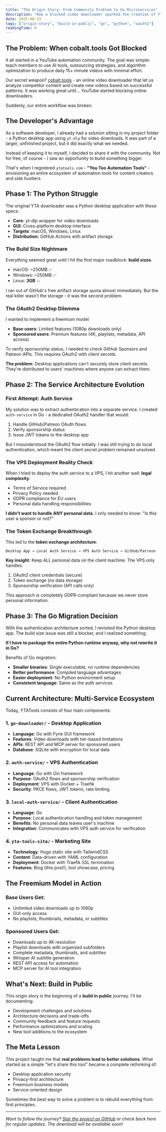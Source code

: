 ```yaml
---
title: "The Origin Story: From Community Problem to Go Microservices"
description: "How a blocked video downloader sparked the creation of YTATools - a complete ecosystem for content creator automation"
date: 2025-08-23
tags: ["origin-story", "build-in-public", "go", "python", "oauth2"]
readingTime: 8
---
```


## The Problem: When cobalt.tools Got Blocked

It all started in a YouTube automation community. The goal was simple: teach members to use AI tools, outsourcing strategies, and algorithm optimization to produce daily 15+ minute videos with minimal effort.

Our secret weapon? [cobalt.tools](https://cobalt.tools) - an online video downloader that let us analyze competitor content and create new videos based on successful patterns. It was working great until... YouTube started blocking online downloaders.

Suddenly, our entire workflow was broken.

## The Developer's Advantage

As a software developer, I already had a solution sitting in my project folder - a Python desktop app using `yt-dlp` for video downloads. It was part of a larger, unfinished project, but it did exactly what we needed.

Instead of keeping it to myself, I decided to share it with the community. Not for free, of course - I saw an opportunity to build something bigger.

That's when I registered `ytatools.com` - **"You Too Automation Tools"** - envisioning an entire ecosystem of automation tools for content creators and side hustlers.

## Phase 1: The Python Struggle

The original YTA downloader was a Python desktop application with these specs:
- **Core**: yt-dlp wrapper for video downloads
- **GUI**: Cross-platform desktop interface
- **Targets**: macOS, Windows, Linux
- **Distribution**: GitHub Actions with artifact storage

### The Build Size Nightmare

Everything seemed great until I hit the first major roadblock: **build sizes**.

- macOS: ~250MB ✅
- Windows: ~250MB ✅  
- Linux: **3GB** 💥

I ran out of GitHub's free artifact storage quota almost immediately. But the real killer wasn't the storage - it was the second problem.

### The OAuth2 Desktop Dilemma

I wanted to implement a freemium model:
- **Base users**: Limited features (1080p downloads only)
- **Sponsored users**: Premium features (4K, playlists, metadata, API access)

To verify sponsorship status, I needed to check GitHub Sponsors and Patreon APIs. This requires OAuth2 with client secrets.

**The problem**: Desktop applications can't securely store client secrets. They're distributed to users' machines where anyone can extract them.

## Phase 2: The Service Architecture Evolution

### First Attempt: Auth Service

My solution was to extract authentication into a separate service. I created `auth-service` in Go - a dedicated OAuth2 handler that would:
1. Handle GitHub/Patreon OAuth flows
2. Verify sponsorship status  
3. Issue JWT tokens to the desktop app

But I misunderstood the OAuth2 flow initially. I was still trying to do local authentication, which meant the client secret problem remained unsolved.

### The VPS Deployment Reality Check

When I tried to deploy the auth service to a VPS, I hit another wall: **legal complexity**.

- Terms of Service required
- Privacy Policy needed
- GDPR compliance for EU users
- Personal data handling responsibilities

**I didn't want to handle ANY personal data.** I only needed to know: "Is this user a sponsor or not?"

### The Token Exchange Breakthrough

This led to the **token exchange architecture**:

```
Desktop App → Local Auth Service → VPS Auth Service → GitHub/Patreon
```

**Key insight**: Keep ALL personal data on the client machine. The VPS only handles:
1. OAuth2 client credentials (secure)
2. Token exchange (no data storage)
3. Sponsorship verification (API calls only)

This approach is completely GDPR-compliant because we never store personal information.

## Phase 3: The Go Migration Decision

With the authentication architecture sorted, I revisited the Python desktop app. The build size issue was still a blocker, and I realized something:

**If I have to package the entire Python runtime anyway, why not rewrite it in Go?**

Benefits of Go migration:
- **Smaller binaries**: Single executable, no runtime dependencies
- **Better performance**: Compiled language advantages  
- **Easier deployment**: No Python environment setup
- **Consistent language**: Same as the auth services

## Current Architecture: Multi-Service Ecosystem

Today, YTATools consists of four main components:

### 1. `go-downloader/` - Desktop Application
- **Language**: Go with Fyne GUI framework
- **Features**: Video downloads with tier-based limitations
- **APIs**: REST API and MCP server for sponsored users
- **Database**: SQLite with encryption for local data

### 2. `auth-service/` - VPS Authentication
- **Language**: Go with Gin framework
- **Purpose**: OAuth2 flows and sponsorship verification
- **Deployment**: VPS with Docker + Traefik
- **Security**: PKCE flows, JWT tokens, rate limiting

### 3. `local-auth-service/` - Client Authentication  
- **Language**: Go
- **Purpose**: Local authentication handling and token management
- **Benefits**: No personal data leaves user's machine
- **Integration**: Communicates with VPS auth service for verification

### 4. `yta-tools-site/` - Marketing Site
- **Technology**: Hugo static site with TailwindCSS
- **Content**: Data-driven with YAML configuration
- **Deployment**: Docker with Traefik SSL termination  
- **Features**: Blog (this post!), tool showcase, pricing

## The Freemium Model in Action

### Base Users Get:
- Unlimited video downloads up to 1080p
- GUI-only access
- No playlists, thumbnails, metadata, or subtitles

### Sponsored Users Get:
- Downloads up to 4K resolution
- Playlist downloads with organized subfolders
- Complete metadata, thumbnails, and subtitles
- Whisper AI subtitle generation
- REST API access for automation
- MCP server for AI tool integration

## What's Next: Build in Public

This origin story is the beginning of a **build in public** journey. I'll be documenting:

- Development challenges and solutions
- Architecture decisions and trade-offs  
- Community feedback and feature requests
- Performance optimizations and scaling
- New tool additions to the ecosystem

## The Meta Lesson

This project taught me that **real problems lead to better solutions**. What started as a simple "let's share this tool" became a complete rethinking of:
- Desktop application security
- Privacy-first architecture  
- Freemium business models
- Service-oriented design

Sometimes the best way to solve a problem is to rebuild everything from first principles.

---

*Want to follow the journey? [Star the project on GitHub](https://github.com/YTAtools) or check back here for regular updates. The download will be available soon!*